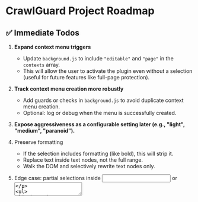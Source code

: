 # CrawlGuard Project Roadmap

## ✅ Immediate Todos

1. **Expand context menu triggers**
   - Update `background.js` to include `"editable"` and `"page"` in the `contexts` array.
   - This will allow the user to activate the plugin even without a selection (useful for future features like full-page protection).

2. **Track context menu creation more robustly**
   - Add guards or checks in `background.js` to avoid duplicate context menu creation.
   - Optional: log or debug when the menu is successfully created.

3. **Expose aggressiveness as a configurable setting later (e.g., "light", "medium", "paranoid").**

4. Preserve formatting
   - If the selection includes formatting (like bold), this will strip it.
   - Replace text inside text nodes, not the full range.
   - Walk the DOM and selectively rewrite text nodes only.

5. Edge case: partial selections inside <input> or <textarea>
   - The code currently doesn’t work on inputs. To support that:
     ```
     const active = document.activeElement;
     if (active && (active.tagName === "TEXTAREA" || active.tagName === "INPUT")) {
       const start = active.selectionStart;
       const end = active.selectionEnd;
       const text = active.value.substring(start, end);
       const ob = obfuscate(text);
       active.setRangeText(ob);
       return;
     }
     ```

6. Consider making it automated as someone types into a text field

7. Randomize between inserting text with zero-width <wbr> and splicing into textNode.nodeValue
---

## 🧪 Experimental / Research

*(Move roadmap items here as they begin development.)*


## ✅ Phase 0 – Core Foundation (Done or In Progress)
- [x] Create branding, icon set, and project identity  
- [x] Write initial README and license (Apache 2.0)  
- [x] Define core obfuscation strategy (zero-width, homoglyphs, etc.)  
- [x] Add context menu entry ("Protect with CrawlGuard")  
- [x] Insert obfuscated text into current selection  
- [x] Skip form inputs (e.g. password, email, credit card fields)  
- [x] Ensure no network requests or background data usage  
- [x] Manual install support for Chrome, Edge, and Firefox  
- [x] Establish ethical use policy and responsible use principles  

---

## 🔜 Phase 1 – Usability and Transparency
- [ ] Add in-page visual indicator when text has been modified  
- [ ] Support keyboard shortcut activation (configurable)  
- [ ] Offer user feedback via non-intrusive toast/notification  
- [ ] Add undo support (one-level rollback)  
- [ ] Basic settings UI (e.g. toggle default behavior, reset options)  

---

## 🚧 Phase 2 – Obfuscation Modes and Control
- [ ] Implement adjustable obfuscation intensity levels  
- [ ] Add live preview toggle before applying changes  
- [ ] Provide user option to highlight obfuscated characters  

---

## 🌐 Phase 3 – Domain & Session Awareness
- [ ] Add per-domain opt-in/out controls  
- [ ] Remember user settings per site  
- [ ] Display when plugin is active/inactive in the toolbar icon  

---

## 🧪 Phase 4 – Experimental Expansions

### Image Protection
- [ ] Begin research into AI-resistant image obfuscation techniques  
  - Metadata tampering  
  - Perceptual hash disruption  
  - Watermarking and hidden signal embedding  
- [ ] Prototype “Protect image” via right-click  
- [ ] Track open-source developments in anti-scraping for media  
- [ ] Explore integration with client-side image editing libraries  
- [ ] Add support for Markdown, HTML export, or file-safe output  

### Video Protection
- [ ] Begin research into video obfuscation  
  - Audio watermarking  
  - Frame perturbation techniques  
  - Subtitle/script interference  
- [ ] Prototype frame-level obfuscation (e.g. one-frame overlays or subtle distortions)  

### Sound Protection
- [ ] Research obfuscation methods for recorded audio  
  - Speech pattern variation  
  - Voiceprint noise masking  
  - Inaudible watermarking  
- [ ] Prototype “Protect audio” wrapper or browser tool  
- [ ] Investigate integration with open audio tools (e.g., Audacity, WebAudio API)  

---

## 🔒 Phase 5 – Security, Privacy, and Audits
- [ ] Conduct accessibility audit (screen reader, tab flow)  
- [ ] Provide visibility into what characters are inserted and why  
- [ ] Publish code audit checklist to ensure no hidden behaviors  
- [ ] Document all Unicode blocks and techniques used  
- [ ] Add support for test mode with debug output  

---

## 🧰 Phase 6 – Developer & Community Ecosystem
- [ ] Publish official Chrome and Firefox extension listings  
- [ ] Create developer docs (how to add new techniques, hooks)  
- [ ] Enable plug-in system for adding new obfuscation methods  
- [ ] Launch GitHub Discussions or forum for feedback/sharing  
- [ ] Add badges: license, browser compatibility, build/test status  
